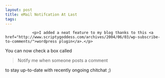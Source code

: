 ```yaml
---
layout: post
title: eMail Notifcation At Last
tags:
---
```



                <p>I added a neat feature to my blog thanks to this <a href="http://www.scriptygoddess.com/archives/2004/06/03/wp-subscribe-to-comments/">wordpress plugin</a>.</p>
<p>You can now check a box called </p>
<blockquote>Notify me when someone posts a comment</blockquote>
<p>to stay up-to-date with recently ongoing chitchat ;)</p>
